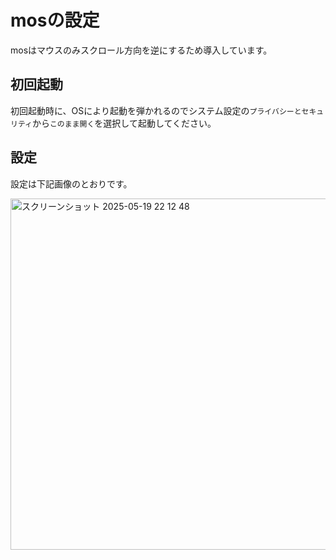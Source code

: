 # mosの設定
mosはマウスのみスクロール方向を逆にするため導入しています。

## 初回起動
初回起動時に、OSにより起動を弾かれるのでシステム設定の`プライバシーとセキュリティ`から`このまま開く`を選択して起動してください。

## 設定
設定は下記画像のとおりです。

<img width="562" alt="スクリーンショット 2025-05-19 22 12 48" src="https://github.com/user-attachments/assets/f88c30aa-be5c-4d9a-b75d-15cc938f7d13" />
